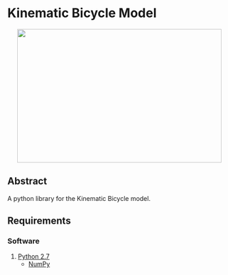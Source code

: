 # Kinematic Bicycle Model
<p align="center">
  <img width="460" height="300" src="https://github.com/winstxnhdw/KinematicBicycleModel/blob/main/screenshots/KinematicBicycleModel.png?raw=true">
</p>
   
## Abstract
A python library for the Kinematic Bicycle model.

## Requirements
### Software
1. [Python 2.7](https://www.python.org/download/releases/2.7/)
   - [NumPy](https://pypi.org/project/numpy/)
